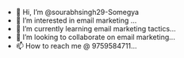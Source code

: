 - 👋 Hi, I’m @sourabhsingh29-Somegya
- 👀 I’m interested in email marketing ...
- 🌱 I’m currently learning email marketing tactics...
- 💞️ I’m looking to collaborate on email marketing...
- 📫 How to reach me @ 9759584711...

<!---
sourabhsingh29-Somegya/sourabhsingh29-Somegya is a ✨ special ✨ repository because its `README.md` (this file) appears on your GitHub profile.
You can click the Preview link to take a look at your changes.
--->
